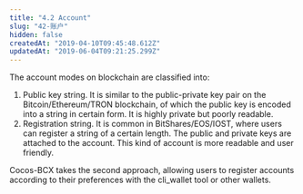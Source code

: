 ```yaml
---
title: "4.2 Account"
slug: "42-账户"
hidden: false
createdAt: "2019-04-10T09:45:48.612Z"
updatedAt: "2019-06-04T09:21:25.299Z"
---
```

The account modes on blockchain are classified into:
1.	Public key string. It is similar to the public-private key pair on the Bitcoin/Ethereum/TRON blockchain, of which the public key is encoded into a string in certain form. It is highly private but poorly readable.
2.	Registration string. It is common in BitShares/EOS/IOST, where users can register a string of a certain length. The public and private keys are attached to the account. This kind of account is more readable and user friendly.

Cocos-BCX takes the second approach, allowing users to register accounts according to their preferences with the cli_wallet tool or other wallets.